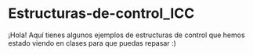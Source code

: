 # Estructuras-de-control_ICC
¡Hola!
Aquí tienes algunos ejemplos de estructuras de control que hemos estado viendo en clases para que puedas repasar :)
